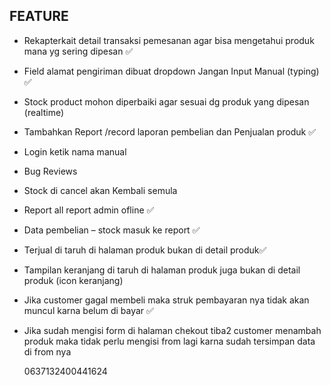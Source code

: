 ## FEATURE

-   Rekapterkait detail transaksi pemesanan agar bisa mengetahui produk mana yg sering dipesan ✅
-   Field alamat pengiriman dibuat dropdown Jangan Input Manual (typing) ✅
-   Stock product mohon diperbaiki agar sesuai dg produk yang dipesan (realtime)
-   Tambahkan Report /record laporan pembelian dan Penjualan produk ✅
-   Login ketik nama manual
-   Bug Reviews
-   Stock di cancel akan Kembali semula
-   Report all report admin ofline ✅
-   Data pembelian – stock masuk ke report ✅
-   Terjual di taruh di halaman produk bukan di detail produk✅
-   Tampilan keranjang di taruh di halaman produk juga bukan di detail produk (icon keranjang)
-   Jika customer gagal membeli maka struk pembayaran nya tidak akan muncul karna belum di bayar ✅
-   Jika sudah mengisi form di halaman chekout tiba2 customer menambah
    produk maka tidak perlu mengisi from lagi karna sudah tersimpan data di
    from nya

    0637132400441624

    <!-- 'https://rajaongkir.komerce.id/api/v1/track/waybill -->
